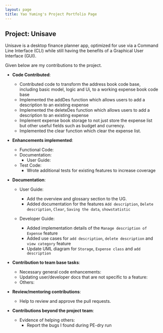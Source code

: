 ```yaml
---
layout: page
title: Yao Yuming's Project Portfolio Page
---
```


## Project: Unisave
Unisave is a desktop finance planner app, optimized for use via a Command Line Interface (CLI) while still having
the benefits of a Graphical User Interface (GUI).


Given below are my contributions to the project.

* **Code Contributed**:
    * Contributed code to transform the address book code base, including basic model, logic and Ui, to a working expense book code base
    * Implemented the addDes function which allows users to add a description to an existing expense
    * Implemented the deleteDes function which allows users to add a description to an existing expense
    * Implement expense book storage to not just store the expense list but other useful fields such as budget and currency.
    * Implemented the clear function which clear the expense list.
    
* **Enhancements implemented**:
    * Functional Code:
    * Documentation:
       * User Guide:
    * Test Code:
       * Wrote additional tests for existing features to increase coverage 

* **Documentation**:
    * User Guide:
       * Add the overview and glossary section to the UG.
       * Added documentation for the features `Add description`, `Delete description`, `Clear`, `Saving the data`, `showstatistic`
       
    * Developer Guide:
       * Added implementation details of the `Manage description of Expense` feature
       * Added use cases for `add description`, `delete description` and `view category` feature
       * Update UML diagram for `Storage`, `Expense class` and `add description` 
       
* **Contribution to team base tasks**:
    * Necessary general code enhancements:
    * Updating user/developer docs that are not specific to a feature:
    * Others:
       
* **Review/mentoring contributions**:
   * Help to review and approve the pull requests. 
  
* **Contributions beyond the project team**:
   * Evidence of helping others:
       * Report the bugs I found during PE-dry run

